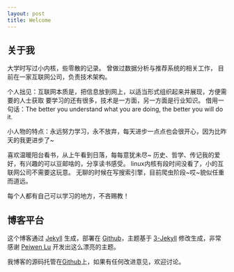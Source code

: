 ```yaml
---
layout: post
title: Welcome
---
```


## 关于我

大学时写过小内核，些零散的记录。
曾做过数据分析与推荐系统的相关工作，
目前在一家互联网公司，负责技术架构。

个人拙见：互联网本质是，把信息放到网上，以适当形式组织起来并展现，方便需要的人士获取
要学习的还有很多，技术是一方面，另一方面是行业知识。
借用一句话：The better you understand what you are doing, the better you will do it.

小人物的特点：永远努力学习，永不放弃，每天进步一点点也会很开心，因为比昨天的我更进步了~

喜欢温暖阳台看书，从上午看到日落，每每意犹未尽~
历史、哲学、传记我的爱好，有兴趣的可以豆邮啥的，分享读书感受。
linux内核有段时间没看了，小的互联网公司不需要这玩意。
无聊的时候在写搜索引擎，目前爬虫阶段~哎~貌似任重而道远。

每个人都有自己可以学习的地方，不吝赐教！


## 博客平台

这个博客通过 [Jekyll](http://jekyllrb.com/) 生成，部署在 [Github](https://pages.github.com)，主题基于 [3-Jekyll](https://github.com/P233/3-Jekyll) 修改生成，非常感谢 [Peiwen Lu](https://github.com/P233) 开发出这么漂亮的主题。

我博客的源码托管在[Github](https://github.com/reesun)上，如果有任何改进意见，欢迎讨论。
